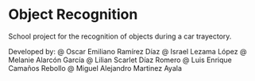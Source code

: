 # Object Recognition
School project for the recognition of objects during a car trayectory.

Developed by:
@ Oscar Emiliano Ramírez Díaz
@ Israel Lezama López
@ Melanie Alarcón García
@ Lilian Scarlet Díaz Romero
@ Luis Enrique Camaños Rebollo
@ Miguel Alejandro Martinez Ayala
